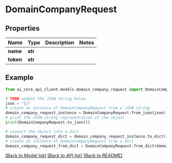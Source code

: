 # DomainCompanyRequest


## Properties

Name | Type | Description | Notes
------------ | ------------- | ------------- | -------------
**name** | **str** |  | 
**token** | **str** |  | 

## Example

```python
from ai_core_api_client.models.domain_company_request import DomainCompanyRequest

# TODO update the JSON string below
json = "{}"
# create an instance of DomainCompanyRequest from a JSON string
domain_company_request_instance = DomainCompanyRequest.from_json(json)
# print the JSON string representation of the object
print(DomainCompanyRequest.to_json())

# convert the object into a dict
domain_company_request_dict = domain_company_request_instance.to_dict()
# create an instance of DomainCompanyRequest from a dict
domain_company_request_from_dict = DomainCompanyRequest.from_dict(domain_company_request_dict)
```
[[Back to Model list]](../README.md#documentation-for-models) [[Back to API list]](../README.md#documentation-for-api-endpoints) [[Back to README]](../README.md)


